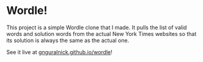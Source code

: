 # Wordle!

This project is a simple Wordle clone that I made. It pulls the list of valid words and solution words from the actual New York Times websites so that its solution is always the same as the actual one.

See it live at [gnguralnick.github.io/wordle](https://gnguralnick.github.io/wordle)!
